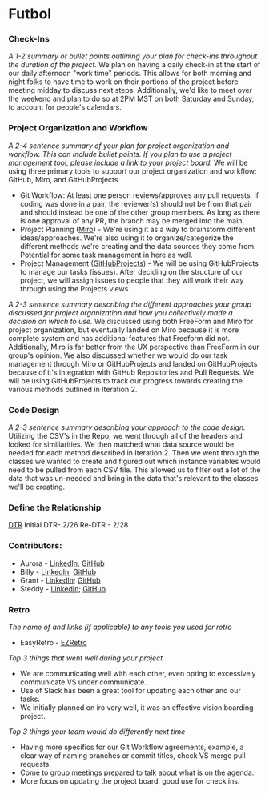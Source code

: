 # Futbol

### Check-Ins
*A 1-2 summary or bullet points outlining your plan for check-ins throughout the duration of the project.*
We plan on having a daily check-in at the start of our daily afternoon "work time" periods.  This allows for both morning and night folks to have time to work on their portions of the project before meeting midday to discuss next steps. Additionally, we'd like to meet over the weekend and plan to do so at 2PM MST on both Saturday and Sunday, to account for people's calendars.

### Project Organization and Workflow
*A 2-4 sentence summary of your plan for project organization and workflow. This can include bullet points. If you plan to use a project management tool, please include a link to your project board.*
We will be using three primary tools to support our project organization and workflow: GitHub, Miro, and GitHubProjects
- Git Workflow: At least one person reviews/approves any pull requests.  If coding was done in a pair, the reviewer(s) should not be from that pair and should instead be one of the other group members.  As long as there is one approval of any PR, the branch may be merged into the main.
- Project Planning ([Miro](https://miro.com/app/board/uXjVNn0uXp4=/?share_link_id=448426190847)) - We're using it as a way to brainstorm different ideas/approaches.  We're also using it to organize/categorize the different methods we're creating and the data sources they come from.  Potential for some task management in here as well.  
- Project Management ([GitHubProjects](https://github.com/users/wallacebilly1/projects/1)) - We will be using GitHubProjects to manage our tasks (issues).  After deciding on the structure of our project, we will assign issues to people that they will work their way through using the Projects views.

*A 2-3 sentence summary describing the different approaches your group discussed for project organization and how you collectively made a decision on which to use.* 
We discussed using both FreeForm and Miro for project organization, but eventually landed on Miro because it is more complete system and has additional features that Freeform did not.  Additionally, Miro is far better from the UX perspective than FreeForm in our group's opinion.  We also discussed whether we would do our task management through Miro or GitHubProjects and landed on GitHubProjects because of it's integration with GitHub Repositories and Pull Requests.  We will be using GitHubProjects to track our progress towards creating the various methods outlined in Iteration 2.

### Code Design
*A 2-3 sentence summary describing your approach to the code design.*
Utilizing the CSV's in the Repo, we went through all of the headers and looked for similiarities.  We then matched what data source would be needed for each method described in Iteration 2.  Then we went through the classes we wanted to create and figured out which instance variables would need to be pulled from each CSV file.  This allowed us to filter out a lot of the data that was un-needed and bring in the data that's relevant to the classes we'll be creating.

### Define the Relationship
[DTR](https://docs.google.com/document/d/16PbIL8zOLQHLXWRBf-UK7NmDMTATap_Wi2RjutXsZQo/edit) 
Initial DTR- 2/26
Re-DTR - 2/28

### Contributors:
- Aurora - [LinkedIn](http://www.linkedin.com/in/aurorasanderson); [GitHub](https://github.com/AuroraTuring)
- Billy - [LinkedIn](https://www.linkedin.com/in/wallacebilly1/); [GitHub](https://github.com/wallacebilly1)
- Grant - [LinkedIn](https://www.linkedin.com/in/); [GitHub](grantdavis303/https://github.com/grantdavis303)
- Steddy - [LinkedIn](https://www.linkedin.com/in/steddman-bell-350978139/); [GitHub](https://github.com/Steddy1Love)

### Retro
*The name of and links (if applicable) to any tools you used for retro*
- EasyRetro - [EZRetro](https://easyretro.io/publicboard/Owb6ERtPnzcgUL9bol8fEw36RgJ3/f66060df-87c4-436f-98d2-67fec96b8bde)

*Top 3 things that went well during your project*
- We are communicating well with each other, even opting to excessively communicate VS under communicate.
- Use of Slack has been a great tool for updating each other and our tasks.
- We initially planned on iro very well, it was an effective vision boarding project.

*Top 3 things your team would do differently next time*
- Having more specifics for our Git Workflow agreements, example, a clear way of naming branches or commit titles, check VS merge pull requests.
- Come to group meetings prepared to talk about what is on the agenda.
- More focus on updating the project board, good use for check ins.